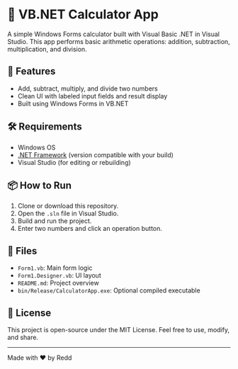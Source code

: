 # 🧮 VB.NET Calculator App

A simple Windows Forms calculator built with Visual Basic .NET in Visual Studio. This app performs basic arithmetic operations: addition, subtraction, multiplication, and division.

## 🚀 Features

- Add, subtract, multiply, and divide two numbers
- Clean UI with labeled input fields and result display
- Built using Windows Forms in VB.NET

## 🛠️ Requirements

- Windows OS
- [.NET Framework](https://dotnet.microsoft.com/en-us/download/dotnet-framework) (version compatible with your build)
- Visual Studio (for editing or rebuilding)

## 📦 How to Run

1. Clone or download this repository.
2. Open the `.sln` file in Visual Studio.
3. Build and run the project.
4. Enter two numbers and click an operation button.

## 📁 Files

- `Form1.vb`: Main form logic
- `Form1.Designer.vb`: UI layout
- `README.md`: Project overview
- `bin/Release/CalculatorApp.exe`: Optional compiled executable

## 📄 License

This project is open-source under the MIT License. Feel free to use, modify, and share.

---

Made with ❤️ by Redd
